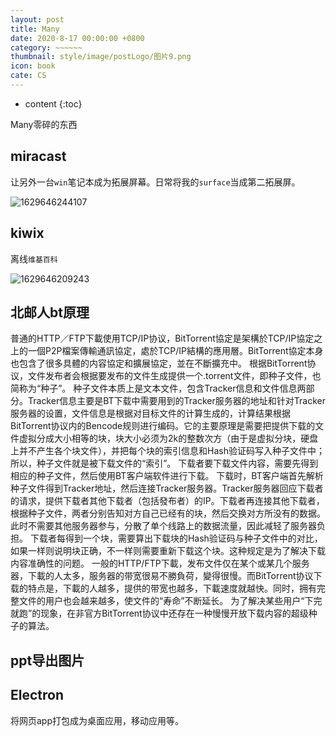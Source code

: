 ```yaml
---
layout: post
title: Many
date: 2020-8-17 00:00:00 +0800
category: ~~~~~~
thumbnail: style/image/postLogo/图片9.png
icon: book
cate: CS
---
```





* content
{:toc}

Many零碎的东西

##  miracast

让另外一台`win`笔记本成为拓展屏幕。日常将我的`surface`当成第二拓展屏。

![1629646244107](/myPage/style/image/ALL_MD_PIC/1629646244107.png)


## kiwix

离线`维基百科`

![1629646209243](/myPage/style/image/ALL_MD_PIC/1629646209243.png)

##  北邮人bt原理

普通的HTTP／FTP下載使用TCP/IP协议，BitTorrent協定是架構於TCP/IP協定之上的一個P2P檔案傳輸通訊協定，處於TCP/IP結構的應用層。BitTorrent協定本身也包含了很多具體的内容協定和擴展協定，並在不斷擴充中。
根据BitTorrent协议，文件发布者会根据要发布的文件生成提供一个.torrent文件，即种子文件，也简称为“种子”。
种子文件本质上是文本文件，包含Tracker信息和文件信息两部分。Tracker信息主要是BT下载中需要用到的Tracker服务器的地址和针对Tracker服务器的设置，文件信息是根据对目标文件的计算生成的，计算结果根据BitTorrent协议内的Bencode规则进行编码。它的主要原理是需要把提供下载的文件虚拟分成大小相等的块，块大小必须为2k的整数次方（由于是虚拟分块，硬盘上并不产生各个块文件），并把每个块的索引信息和Hash验证码写入种子文件中；所以，种子文件就是被下载文件的“索引”。
下载者要下载文件内容，需要先得到相应的种子文件，然后使用BT客户端软件进行下载。
下载时，BT客户端首先解析种子文件得到Tracker地址，然后连接Tracker服务器。Tracker服务器回应下载者的请求，提供下载者其他下载者（包括發布者）的IP。下载者再连接其他下载者，根据种子文件，两者分别告知对方自己已经有的块，然后交换对方所没有的数据。此时不需要其他服务器参与，分散了单个线路上的数据流量，因此减轻了服务器负担。
下载者每得到一个块，需要算出下载块的Hash验证码与种子文件中的对比，如果一样则说明块正确，不一样则需要重新下载这个块。这种规定是为了解决下载内容准确性的问题。
一般的HTTP/FTP下載，发布文件仅在某个或某几个服务器，下載的人太多，服务器的带宽很易不勝負荷，變得很慢。而BitTorrent协议下载的特点是，下載的人越多，提供的带宽也越多，下載速度就越快。同时，拥有完整文件的用户也会越来越多，使文件的“寿命”不断延长。
为了解决某些用户“下完就跑”的现象，在非官方BitTorrent协议中还存在一种慢慢开放下载内容的超级种子的算法。



## ppt导出图片




## Electron

将网页app打包成为桌面应用，移动应用等。




